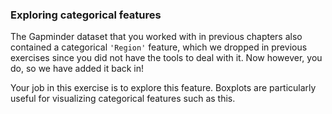 ### Exploring categorical features

The Gapminder dataset that you worked with in previous chapters also contained a categorical `'Region'` feature, which we dropped in previous exercises since you did not have the tools to deal with it. Now however, you do, so we have added it back in!

Your job in this exercise is to explore this feature. Boxplots are particularly useful for visualizing categorical features such as this.